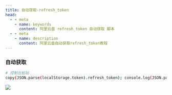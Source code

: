 ```yaml
---
title: 自动获取-refresh_token
head:
  - - meta
    - name: keywords
      content: 阿里云盘 refresh_token 自动获取 脚本
  - - meta
    - name: description
      content: 阿里云盘自动获取refresh_token教程
---
```


### 自动获取

<div style="margin-top: 10px">

<Links
  l="https://www.aliyundrive.com/drive/"
  i='https://i.theovan.cn/logo/alipan.svg'
  t="登录阿里云盘"/>

</div>

```sh
# 控制台粘贴
copy(JSON.parse(localStorage.token).refresh_token); console.log(JSON.parse(localStorage.token).refresh_token);
```

![](https://github.com/mrabit/aliyundriveDailyCheck/raw/master/assets/refresh_token_1.png)
